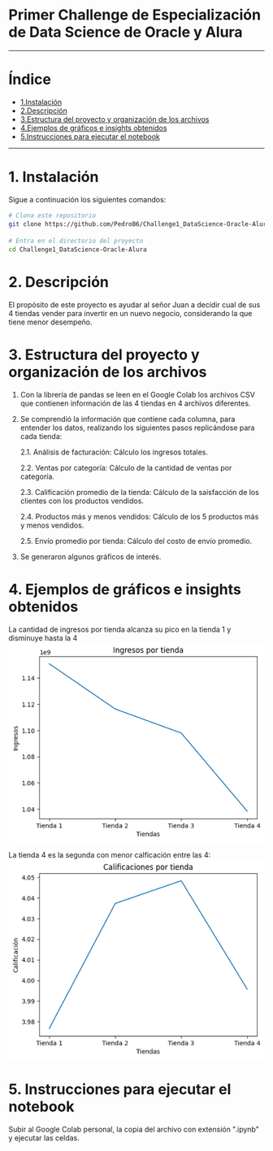 # Primer Challenge de Especialización de Data Science de Oracle y Alura

----------------------------  

# Índice
- [1.Instalación](#1-Instalación)
- [2.Descripción](#2-Descripción)
- [3.Estructura del proyecto y organización de los archivos](#3-Estructura-del-proyecto-y-organización-de-los-archivos)
- [4.Ejemplos de gráficos e insights obtenidos](#4-Ejemplos-de-gráficos-e-insights-obtenidos)
- [5.Instrucciones para ejecutar el notebook](#5-Instrucciones-para-ejecutar-el-notebook)
----------------------------               

# 1. Instalación
Sigue a continuación los siguientes comandos:

```bash
# Clona este repositorio
git clone https://github.com/PedroB6/Challenge1_DataScience-Oracle-Alura

# Entra en el directorio del proyecto
cd Challenge1_DataScience-Oracle-Alura

```

# 2. Descripción

El propósito de este proyecto es ayudar al señor Juan a decidir cual de sus 4 tiendas vender para invertir en un nuevo negocio, considerando la que tiene menor desempeño.

# 3. Estructura del proyecto y organización de los archivos

1. Con la librería de pandas se leen en el Google Colab los archivos CSV que contienen información de las 4 tiendas en 4 archivos diferentes.
2. Se comprendió la información que contiene cada columna, para entender los datos, realizando los siguientes pasos replicándose para cada tienda:
   
   2.1. Análisis de facturación: Cálculo los ingresos totales.
   
   2.2. Ventas por categoría: Cálculo de la cantidad de ventas por categoría.
   
   2.3. Calificación promedio de la tienda: Cálculo de la saisfacción de los clientes con los productos vendidos.

   2.4. Productos más y menos vendidos: Cálculo de los 5 productos más y menos vendidos.

   2.5. Envío promedio por tienda: Cálculo del costo de envío promedio.

3. Se generaron algunos gráficos de interés.

# 4. Ejemplos de gráficos e insights obtenidos

La cantidad de ingresos por tienda alcanza su pico en la tienda 1 y disminuye hasta la 4
![Ingresos por tienda](./img/Ingresos_por_tienda.png)

La tienda 4 es la segunda con menor calficación entre las 4: 
![Calificaciones por tienda](./img/Calificaciones_por_tienda.png)


# 5. Instrucciones para ejecutar el notebook

Subir al Google Colab personal, la copia del archivo con extensión ".ipynb" y ejecutar las celdas.

